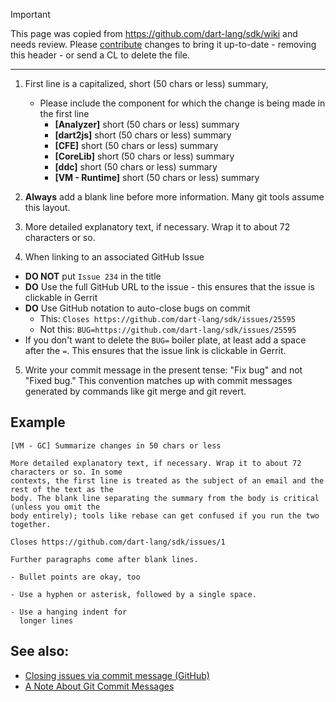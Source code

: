 > [!IMPORTANT]
> This page was copied from https://github.com/dart-lang/sdk/wiki and needs review.
> Please [contribute](../CONTRIBUTING.md) changes to bring it up-to-date -
> removing this header - or send a CL to delete the file.

---

1. First line is a capitalized, short (50 chars or less) summary,
   * Please include the component for which the change is being made in the first line
     * **[Analyzer]** short (50 chars or less) summary
     * **[dart2js]** short (50 chars or less) summary
     * **[CFE]** short (50 chars or less) summary
     * **[CoreLib]** short (50 chars or less) summary
     * **[ddc]** short (50 chars or less) summary
     * **[VM - Runtime]** short (50 chars or less) summary

1. **Always** add a blank line before more information. Many git tools assume this layout.

1. More detailed explanatory text, if necessary. Wrap it to about 72 characters or so.

1. When linking to an associated GitHub Issue
  * **DO NOT** put `Issue 234` in the title
  * **DO** Use the full GitHub URL to the issue - this ensures that the issue is clickable in Gerrit
  * **DO** Use GitHub notation to auto-close bugs on commit
    * This: `Closes https://github.com/dart-lang/sdk/issues/25595`
    * Not this: `BUG=https://github.com/dart-lang/sdk/issues/25595`
  * If you don't want to delete the `BUG=` boiler plate, at least add a space after the `=`. This ensures that the issue link is clickable in Gerrit.
  
5. Write your commit message in the present tense:  "Fix bug" and not "Fixed bug." This convention matches up with commit messages generated by commands like git merge and git revert.

## Example

```
[VM - GC] Summarize changes in 50 chars or less

More detailed explanatory text, if necessary. Wrap it to about 72 characters or so. In some
contexts, the first line is treated as the subject of an email and the rest of the text as the
body. The blank line separating the summary from the body is critical (unless you omit the
body entirely); tools like rebase can get confused if you run the two together.

Closes https://github.com/dart-lang/sdk/issues/1

Further paragraphs come after blank lines.

- Bullet points are okay, too

- Use a hyphen or asterisk, followed by a single space.

- Use a hanging indent for 
  longer lines
```
## See also:

* [Closing issues via commit message (GitHub)](https://help.github.com/articles/closing-issues-via-commit-messages/)
* [A Note About Git Commit Messages](http://tbaggery.com/2008/04/19/a-note-about-git-commit-messages.html)
